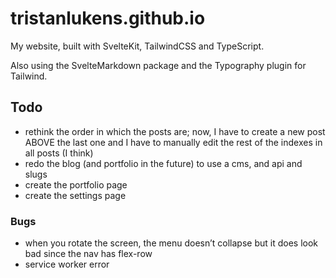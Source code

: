 # tristanlukens.github.io

My website, built with SvelteKit, TailwindCSS and TypeScript.

Also using the SvelteMarkdown package and the Typography plugin for Tailwind.

## Todo

-   rethink the order in which the posts are; now, I have to create a new post ABOVE the last one and I have to manually edit the rest of the indexes in all posts (I think)
-   redo the blog (and portfolio in the future) to use a cms, and api and slugs
-   create the portfolio page
-   create the settings page

### Bugs

-   when you rotate the screen, the menu doesn’t collapse but it does look bad since the nav has flex-row
-   service worker error

